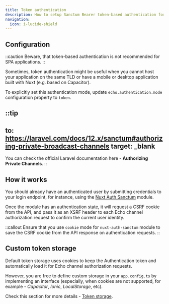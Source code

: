 ```yaml
---
title: Token authentication
description: How to setup Sanctum Bearer token-based authentication for Laravel Echo. 
navigation:
  icon: i-lucide-shield
---
```


## Configuration

::caution
Beware, that token-based authentication is not recommended for SPA applications.
::

Sometimes, token authentication might be useful when you cannot host your application on the same TLD 
or have a mobile or desktop application built with Nuxt (e.g. based on Capacitor).

To explicitly set this authentication mode, update `echo.authentication.mode` configuration property to `token`.

::tip
---
to: https://laravel.com/docs/12.x/sanctum#authorizing-private-broadcast-channels
target: _blank
---
You can check the official Laravel documentation here - **Authorizing Private Channels**.
::

## How it works

You should already have an authenticated user by submitting credentials to your login endpoint, 
for instance, using the [Nuxt Auth Sanctum](https://manchenkoff.gitbook.io/nuxt-auth-sanctum) module.

Once the module has an authentication state, it will request a CSRF cookie from the API, 
and pass it as an XSRF header to each Echo channel authorization request to confirm the current user identity.

::callout
Ensure that you use `cookie` mode for `nuxt-auth-sanctum` module 
to save the CSRF cookie from the API response on authentication requests.
::

## Custom token storage

Default token storage uses cookies to keep the Authentication token and 
automatically load it for Echo channel authorization requests. 

However, you are free to define custom storage in your `app.config.ts` by implementing an interface 
(especially, when cookies are not supported, for example - *Capacitor*, *Ionic*, *LocalStorage*, etc).

Check this section for more details - [Token storage](/other/token-storage).
